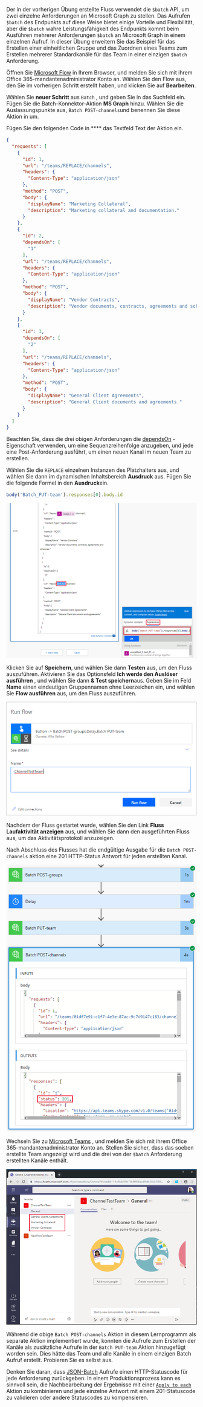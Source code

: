 <!-- markdownlint-disable MD002 MD041 -->

Der in der vorherigen Übung erstellte Fluss verwendet die `$batch` API, um zwei einzelne Anforderungen an Microsoft Graph zu stellen. Das Aufrufen `$batch` des Endpunkts auf diese Weise bietet einige Vorteile und Flexibilität, aber die `$batch` wahre Leistungsfähigkeit des Endpunkts kommt beim Ausführen mehrerer Anforderungen `$batch` an Microsoft Graph in einem einzelnen Aufruf. In dieser Übung erweitern Sie das Beispiel für das Erstellen einer einheitlichen Gruppe und das Zuordnen eines Teams zum Erstellen mehrerer Standardkanäle für das Team in einer einzigen `$batch` Anforderung.

Öffnen Sie [Microsoft Flow](https://flow.microsoft.com) in Ihrem Browser, und melden Sie sich mit ihrem Office 365-mandantenadministrator Konto an. Wählen Sie den Flow aus, den Sie im vorherigen Schritt erstellt haben, und klicken Sie auf **Bearbeiten**.

Wählen Sie **neuer Schritt** aus `Batch` , und geben Sie in das Suchfeld ein. Fügen Sie die Batch-Konnektor-Aktion **MS Graph** hinzu. Wählen Sie die Auslassungspunkte aus, `Batch POST-channels`und benennen Sie diese Aktion in um.

Fügen Sie den folgenden Code in **** das Textfeld Text der Aktion ein.

```json
{
  "requests": [
    {
      "id": 1,
      "url": "/teams/REPLACE/channels",
      "headers": {
        "Content-Type": "application/json"
      },
      "method": "POST",
      "body": {
        "displayName": "Marketing Collateral",
        "description": "Marketing collateral and documentation."
      }
    },
    {
      "id": 2,
      "dependsOn": [
        "1"
      ],
      "url": "/teams/REPLACE/channels",
      "headers": {
        "Content-Type": "application/json"
      },
      "method": "POST",
      "body": {
        "displayName": "Vendor Contracts",
        "description": "Vendor documents, contracts, agreements and schedules."
      }
    },
    {
      "id": 3,
      "dependsOn": [
        "2"
      ],
      "url": "/teams/REPLACE/channels",
      "headers": {
        "Content-Type": "application/json"
      },
      "method": "POST",
      "body": {
        "displayName": "General Client Agreements",
        "description": "General Client documents and agreements."
      }
    }
  ]
}
```

Beachten Sie, dass die drei obigen Anforderungen die [dependsOn](https://docs.microsoft.com/graph/json-batching#sequencing-requests-with-the-dependson-property) -Eigenschaft verwenden, um eine Sequenzreihenfolge anzugeben, und jede eine Post-Anforderung ausführt, um einen neuen Kanal im neuen Team zu erstellen.

Wählen Sie die `REPLACE` einzelnen Instanzen des Platzhalters aus, und wählen Sie dann im dynamischen Inhaltsbereich **Ausdruck** aus. Fügen Sie die folgende Formel in den **Ausdruck**ein.

```js
body('Batch_PUT-team').responses[0].body.id
```

![Ein Screenshot des Ausdrucks im dynamischen Inhaltsbereich](./images/flow-channel1.png)

Klicken Sie auf **Speichern**, und wählen Sie dann **Testen** aus, um den Fluss auszuführen. Aktivieren Sie das Optionsfeld **Ich werde den Auslöser ausführen** , und wählen Sie dann **& Test speichern**aus. Geben Sie im Feld **Name** einen eindeutigen Gruppennamen ohne Leerzeichen ein, und wählen Sie **Flow ausführen** aus, um den Fluss auszuführen.

![Screenshot des Dialogfelds "Run Flow"](./images/flow-channel3.png)

Nachdem der Fluss gestartet wurde, wählen Sie den Link **Fluss Laufaktivität anzeigen** aus, und wählen Sie dann den ausgeführten Fluss aus, um das Aktivitätsprotokoll anzuzeigen.

Nach Abschluss des Flusses hat die endgültige Ausgabe für die `Batch POST-channels` aktion eine 201 HTTP-Status Antwort für jeden erstellten Kanal.

![Ein Screenshot des erfolgreichen Ablauf Aktivitätsprotokolls](./images/flow-channel2.png)

Wechseln Sie zu [Microsoft Teams](https://teams.microsoft.com) , und melden Sie sich mit ihrem Office 365-mandantenadministrator Konto an. Stellen Sie sicher, dass das soeben erstellte Team angezeigt wird und die drei von der `$batch` Anforderung erstellten Kanäle enthält.

![Ein Screenshot der Teams-App mit dem neuen Team und den Kanälen](./images/team-channels.png)

Während die obige `Batch POST-channels` Aktion in diesem Lernprogramm als separate Aktion implementiert wurde, konnten die Aufrufe zum Erstellen der Kanäle als zusätzliche Aufrufe in der `Batch PUT-team` Aktion hinzugefügt worden sein. Dies hätte das Team und alle Kanäle in einem einzigen Batch Aufruf erstellt. Probieren Sie es selbst aus.

Denken Sie daran, dass [JSON-Batch](https://docs.microsoft.com/graph/json-batching) Aufrufe einen HTTP-Statuscode für jede Anforderung zurückgeben. In einem Produktionsprozess kann es sinnvoll sein, die Nachbearbeitung der Ergebnisse mit einer [`Apply to each`](https://docs.microsoft.com/flow/apply-to-each) Aktion zu kombinieren und jede einzelne Antwort mit einem 201-Statuscode zu validieren oder andere Statuscodes zu kompensieren.